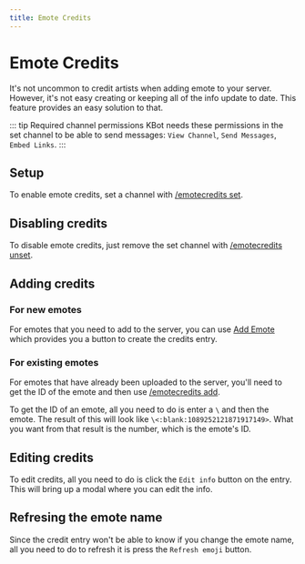 ```yaml
---
title: Emote Credits
---
```


# Emote Credits

It's not uncommon to credit artists when adding emote to your server.
However, it's not easy creating or keeping all of the info update to date.
This feature provides an easy solution to that.

::: tip Required channel permissions
KBot needs these permissions in the set channel to be able to send messages: `View Channel`, `Send Messages`, `Embed Links`.
:::

## Setup

To enable emote credits, set a channel with [/emotecredits set](/commands#emotecredits-set).

## Disabling credits

To disable emote credits, just remove the set channel with [/emotecredits unset](/commands#emotecredits-unset).

## Adding credits

### For new emotes

For emotes that you need to add to the server, you can use [Add Emote](/commands#add-emote) which provides you a button to create the credits entry.

### For existing emotes

For emotes that have already been uploaded to the server, you'll need to get the ID of the emote and then use [/emotecredits add](/commands#emotecredits-add).

To get the ID of an emote, all you need to do is enter a `\` and then the emote. The result of this will look like `\<:blank:1089252121871917149>`.
What you want from that result is the number, which is the emote's ID.

## Editing credits

To edit credits, all you need to do is click the `Edit info` button on the entry. This will bring up a modal where you can edit the info.

## Refresing the emote name

Since the credit entry won't be able to know if you change the emote name, all you need to do to refresh it is press the `Refresh emoji` button.
